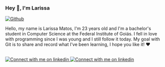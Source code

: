### Hey 🤙, I'm Larissa

[![Github](https://img.shields.io/github/followers/larissamato?label=Follow&style=social)](https://github.com/larissamato)

Hello, my name is Larissa Matos, I'm 23 years old and I'm a bachelor's student in Computer Science at the Federal Institute of Goiás. I fell in love with programming since I was young and I still follow it today. My goal with Git is to share and record what I've been learning, I hope you like it! ❤️

<br/>

<!-- Light Mode -->
<a href="https://www.linkedin.com/in/larissa-matos-b069091a1#gh-light-mode-only">
<img src="https://img.shields.io/badge/LinkedIn-3572A5?style=for-the-badge&logo=linkedin&logoColor=white#gh-light-mode-only" alt="Connect with me on linkedin" >
</a>
<!-- Dark Mode -->
<a href="https://www.linkedin.com/in/larissa-matos-b069091a1#gh-dark-mode-only">
<img src="https://img.shields.io/badge/LinkedIn-ffffff?style=for-the-badge&logo=linkedin&logoColor=0690FA#gh-dark-mode-only" alt="Connect with me on linkedin" >
</a>

</div>





